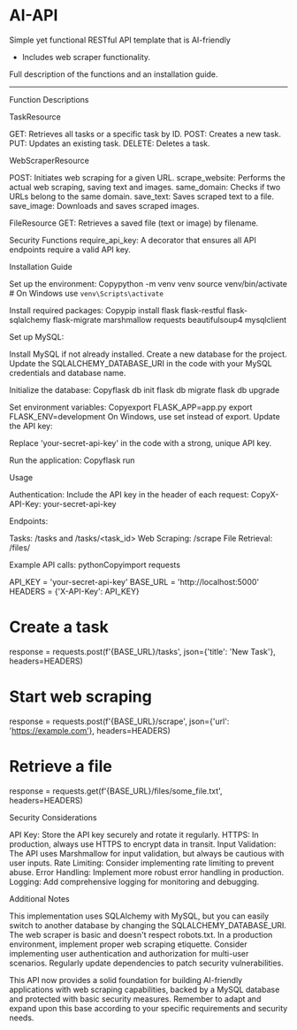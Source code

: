 # AI-API
 Simple yet functional RESTful API template that is AI-friendly
 - Includes web scraper functionality. 

Full description of the functions and an installation guide.


---


Function Descriptions

TaskResource

GET: Retrieves all tasks or a specific task by ID.
POST: Creates a new task.
PUT: Updates an existing task.
DELETE: Deletes a task.


WebScraperResource

POST: Initiates web scraping for a given URL.
scrape_website: Performs the actual web scraping, saving text and images.
same_domain: Checks if two URLs belong to the same domain.
save_text: Saves scraped text to a file.
save_image: Downloads and saves scraped images.


FileResource
GET: Retrieves a saved file (text or image) by filename.


Security Functions
require_api_key: A decorator that ensures all API endpoints require a valid API key.



Installation Guide

Set up the environment:
Copypython -m venv venv
source venv/bin/activate  # On Windows use `venv\Scripts\activate`

Install required packages:
Copypip install flask flask-restful flask-sqlalchemy flask-migrate marshmallow requests beautifulsoup4 mysqlclient

Set up MySQL:

Install MySQL if not already installed.
Create a new database for the project.
Update the SQLALCHEMY_DATABASE_URI in the code with your MySQL credentials and database name.


Initialize the database:
Copyflask db init
flask db migrate
flask db upgrade

Set environment variables:
Copyexport FLASK_APP=app.py
export FLASK_ENV=development
On Windows, use set instead of export.
Update the API key:

Replace 'your-secret-api-key' in the code with a strong, unique API key.


Run the application:
Copyflask run


Usage

Authentication:
Include the API key in the header of each request:
CopyX-API-Key: your-secret-api-key

Endpoints:

Tasks: /tasks and /tasks/<task_id>
Web Scraping: /scrape
File Retrieval: /files/<filename>


Example API calls:
pythonCopyimport requests

API_KEY = 'your-secret-api-key'
BASE_URL = 'http://localhost:5000'
HEADERS = {'X-API-Key': API_KEY}

# Create a task
response = requests.post(f'{BASE_URL}/tasks', json={'title': 'New Task'}, headers=HEADERS)

# Start web scraping
response = requests.post(f'{BASE_URL}/scrape', json={'url': 'https://example.com'}, headers=HEADERS)

# Retrieve a file
response = requests.get(f'{BASE_URL}/files/some_file.txt', headers=HEADERS)


Security Considerations

API Key: Store the API key securely and rotate it regularly.
HTTPS: In production, always use HTTPS to encrypt data in transit.
Input Validation: The API uses Marshmallow for input validation, but always be cautious with user inputs.
Rate Limiting: Consider implementing rate limiting to prevent abuse.
Error Handling: Implement more robust error handling in production.
Logging: Add comprehensive logging for monitoring and debugging.

Additional Notes

This implementation uses SQLAlchemy with MySQL, but you can easily switch to another database by changing the SQLALCHEMY_DATABASE_URI.
The web scraper is basic and doesn't respect robots.txt. In a production environment, implement proper web scraping etiquette.
Consider implementing user authentication and authorization for multi-user scenarios.
Regularly update dependencies to patch security vulnerabilities.

This API now provides a solid foundation for building AI-friendly applications with web scraping capabilities, backed by a MySQL database and protected with basic security measures. Remember to adapt and expand upon this base according to your specific requirements and security needs.
